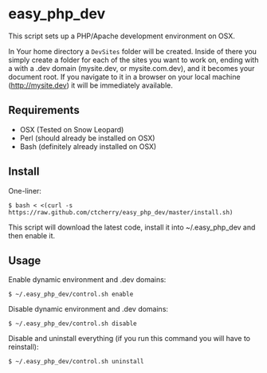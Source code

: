 easy_php_dev
============

This script sets up a PHP/Apache development environment on OSX.

In Your home directory a `DevSites` folder will be created. Inside of there you simply create a folder for each of the sites you want to work on, ending with a with a .dev domain (mysite.dev, or mysite.com.dev), and it becomes your document root. If you navigate to it in a browser on your local machine (http://mysite.dev) it will be immediately available.

Requirements
------------

- OSX (Tested on Snow Leopard)
- Perl (should already be installed on OSX)
- Bash (definitely already installed on OSX)

Install
-------

One-liner:

`$ bash < <(curl -s https://raw.github.com/ctcherry/easy_php_dev/master/install.sh)`

This script will download the latest code, install it into ~/.easy_php_dev and then enable it.

Usage
-----

Enable dynamic environment and .dev domains:

`$ ~/.easy_php_dev/control.sh enable`

Disable dynamic environment and .dev domains:

`$ ~/.easy_php_dev/control.sh disable`

Disable and uninstall everything (if you run this command you will have to reinstall):

`$ ~/.easy_php_dev/control.sh uninstall`